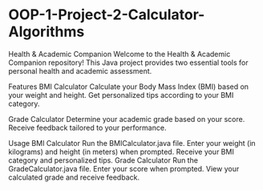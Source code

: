 # OOP-1-Project-2-Calculator-Algorithms
Health & Academic Companion
Welcome to the Health & Academic Companion repository! This Java project provides two essential tools for personal health and academic assessment.

Features
BMI Calculator
Calculate your Body Mass Index (BMI) based on your weight and height. Get personalized tips according to your BMI category.

Grade Calculator
Determine your academic grade based on your score. Receive feedback tailored to your performance.

Usage
BMI Calculator
Run the BMICalculator.java file.
Enter your weight (in kilograms) and height (in meters) when prompted.
Receive your BMI category and personalized tips.
Grade Calculator
Run the GradeCalculator.java file.
Enter your score when prompted.
View your calculated grade and receive feedback.
